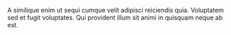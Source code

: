 A similique enim ut sequi cumque velit adipisci reiciendis quia.
Voluptatem sed et fugit voluptates.
Qui provident illum sit animi in quisquam neque ab est.